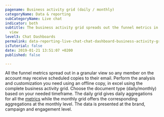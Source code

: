 ```yaml
---
pagename: Business activity grid (daily / monthly)
categoryName: Data & reporting
subCategoryName: Live chat
indicator: both
subtitle: The business activity grid spreads out the funnel metrics in a granular
  view
level3: Chat Dashboards
permalink: data-reporting-live-chat-chat-dashboard-business-activity-grid
isTutorial: false
date: 2019-01-21 13:51:07 +0200
published: false

---
```

All the funnel metrics spread out in a granular view so any member on the account may receive scheduled copies to their email. Perform the analysis and customization you need using an offline copy, in excel using the complete business activity grid. Choose the document type (daily/monthly) based on your needed timeframe. The daily grid gives daily aggregations for all the [metrics]() while the monthly grid offers the corresponding aggregations at the monthly level. The data is presented at the brand, campaign and engagement level.